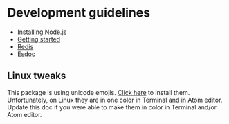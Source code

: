 # Development guidelines

* [Installing Node.js](https://github.com/ro31337/cheaptaxi/blob/master/doc/NODEJS.md)
* [Getting started](https://github.com/ro31337/cheaptaxi/blob/master/doc/GETTING-STARTED.md)
* [Redis](https://github.com/ro31337/cheaptaxi/blob/master/doc/REDIS.md)
* [Esdoc](https://github.com/ro31337/cheaptaxi/blob/master/doc/ESDOC.md)

## Linux tweaks

This package is using unicode emojis. [Click here](https://github.com/eosrei/emojione-color-font#install-on-ubuntu-linux) to install them. Unfortunately, on Linux they are in one color in Terminal and in Atom editor. Update this doc if you were able to make them in color in Terminal and/or Atom editor.
